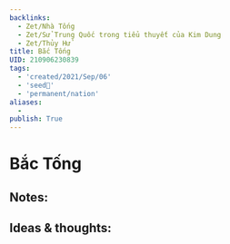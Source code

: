 ```yaml
---
backlinks:
  - Zet/Nhà Tống
  - Zet/Sử Trung Quốc trong tiểu thuyết của Kim Dung
  - Zet/Thủy Hử
title: Bắc Tống
UID: 210906230839
tags:
  - 'created/2021/Sep/06'
  - 'seed🥜'
  - 'permanent/nation'
aliases:
  - 
publish: True
---
```

# Bắc Tống

## Notes:


## Ideas & thoughts:
